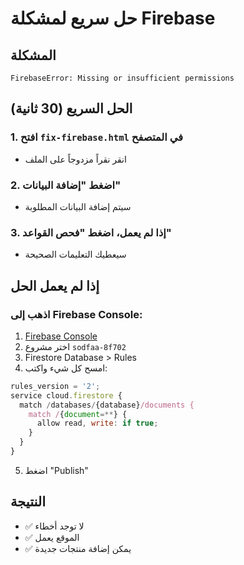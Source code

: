 # حل سريع لمشكلة Firebase

## المشكلة
```
FirebaseError: Missing or insufficient permissions
```

## الحل السريع (30 ثانية)

### 1. افتح `fix-firebase.html` في المتصفح
- انقر نقراً مزدوجاً على الملف

### 2. اضغط "إضافة البيانات"
- سيتم إضافة البيانات المطلوبة

### 3. إذا لم يعمل، اضغط "فحص القواعد"
- سيعطيك التعليمات الصحيحة

## إذا لم يعمل الحل

### اذهب إلى Firebase Console:
1. [Firebase Console](https://console.firebase.google.com/)
2. اختر مشروع `sodfaa-8f702`
3. Firestore Database > Rules
4. امسح كل شيء واكتب:

```javascript
rules_version = '2';
service cloud.firestore {
  match /databases/{database}/documents {
    match /{document=**} {
      allow read, write: if true;
    }
  }
}
```

5. اضغط "Publish"

## النتيجة
- ✅ لا توجد أخطاء
- ✅ الموقع يعمل
- ✅ يمكن إضافة منتجات جديدة






